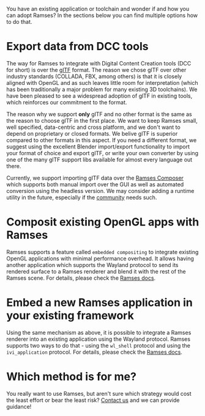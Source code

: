 You have an existing application or toolchain and wonder if and how you can adopt Ramses? In the sections below you can find multiple options how to do that.

# Export data from DCC tools

The way for Ramses to integrate with Digital Content Creation tools (DCC for short) is over the [glTF](https://github.com/KhronosGroup/glTF) format.
The reason we chose glTF over other industry standards (COLLADA, FBX, among others) is that it is closely aligned with OpenGL and as such leaves little
room for interpretation (which has been traditionally a major problem for many existing 3D toolchains). We have been pleased to see a widespread adoption
of glTF in existing tools, which reinforces our commitment to the format.

The reason why we support **only** glTF and no other format is the same as the reason to choose glTF in the first place. We want to keep Ramses small, well
specified, data-centric and cross platform, and we don't want to depend on proprietary or closed formats. We belive glTF is superior compared to other formats in
this aspect. If you need a different format, we suggest using the excellent Blender import/export functionality to import your format of choice and export
glTF, or write your own converter by using one of the many glTF support libs available for almost every language out there.

Currently, we support importing glTF data over the [Ramses Composer](./projects.md#the-ramses-composer) which supports both manual import over
the GUI as well as automated conversion using the headless version.
We may consider adding a runtime utility in the future,
especially if the [community](./community.md#contact) needs such.

# Composit existing OpenGL apps with Ramses

Ramses supports a feature called `embedded compositing` to integrate existing OpenGL applications with minimal performance overhead.
It allows having another application which supports the Wayland protocol to send its rendered surface to a Ramses renderer and
blend it with the rest of the Ramses scene. For details, please check the [Ramses docs](https://bmwcarit.github.io/ramses/).

# Embed a new Ramses application in your existing framework

Using the same mechanism as above, it is possible to integrate a Ramses renderer into an existing application using the Wayland protocol.
Ramses supports two ways to do that - using the `wl_shell` protocol and using the `ivi_application` protocol.
For details, please check the [Ramses docs](https://bmwcarit.github.io/ramses/).

# Which method is for me?

You really want to use Ramses, but aren't sure which strategy would cost the least effort or bear the least risk?
[Contact us](./community.md#contact) and we can provide guidance!
